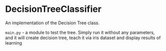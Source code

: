 # DecisionTreeClassifier

An implementation of the Decision Tree class.

```main.py``` - a module to test the tree. Simply run it without any parameters, and it will create decision tree, teach it via iris dataset and display results of learning  
